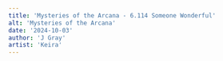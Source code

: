 ```yaml
---
title: 'Mysteries of the Arcana - 6.114 Someone Wonderful'
alt: 'Mysteries of the Arcana'
date: '2024-10-03'
author: 'J Gray'
artist: 'Keira'
---
```


